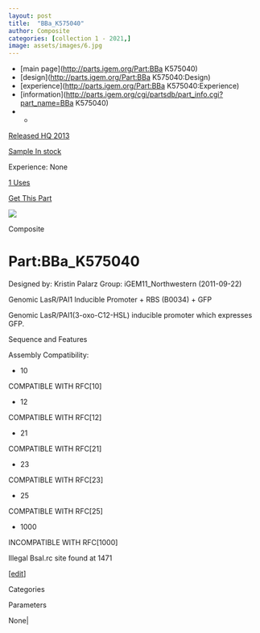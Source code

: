 ```yaml
---
layout: post
title:  "BBa_K575040"
author: Composite
categories: [collection 1 - 2021,] 
image: assets/images/6.jpg
---
```



  * [main page](http://parts.igem.org/Part:BBa K575040)
  * [design](http://parts.igem.org/Part:BBa K575040:Design)
  * [experience](http://parts.igem.org/Part:BBa K575040:Experience)
  * [information](http://parts.igem.org/cgi/partsdb/part_info.cgi?part_name=BBa K575040)
  *   * 

[Released HQ 2013](http://parts.igem.org/Help:Part_Status_Box)

[Sample In stock](http://parts.igem.org/Help:Part_Status_Box)

Experience: None

[1 Uses](http://parts.igem.org/partsdb/uses.cgi?part=BBa_K575040)

[ Get This Part](http://parts.igem.org/partsdb/get_part.cgi?part=BBa_K575040)

![](http://parts.igem.org/images/partbypart/icon_composite.png)

Composite

# Part:BBa_K575040

Designed by: Kristin Palarz   Group: iGEM11_Northwestern   (2011-09-22)

Genomic LasR/PAI1 Inducible Promoter + RBS (B0034) + GFP

Genomic LasR/PAI1(3-oxo-C12-HSL) inducible promoter which expresses GFP.

Sequence and Features

  

Assembly Compatibility:

  * 10

COMPATIBLE WITH RFC[10]

  * 12

COMPATIBLE WITH RFC[12]

  * 21

COMPATIBLE WITH RFC[21]

  * 23

COMPATIBLE WITH RFC[23]

  * 25

COMPATIBLE WITH RFC[25]

  * 1000

INCOMPATIBLE WITH RFC[1000]

Illegal BsaI.rc site found at 1471  

  

[[edit](http://parts.igem.org/partsdb/part_info.cgi?part_name=BBa_K575040)]

Categories

Parameters

None|


